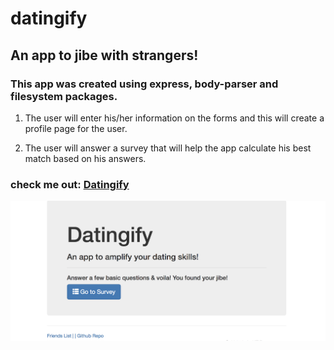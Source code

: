 # datingify
## An app to jibe with strangers!

### This app was created using express, body-parser and filesystem packages.


1. The user will enter his/her information on the forms and this will create a profile page for the user.

2. The user will answer a survey that will help the app calculate his best match based on his answers.


### check me out: [Datingify](https://tranquil-tor-41041.herokuapp.com/)

![Datingify](app/image/survey.png)